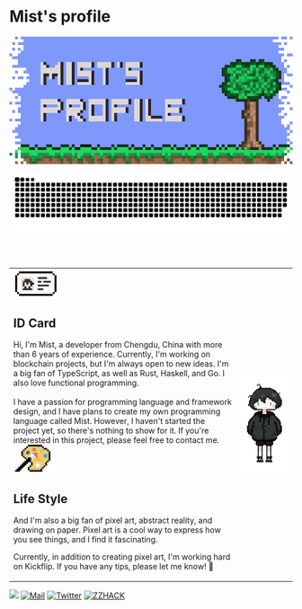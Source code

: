 <h1>Mist's profile</h1>
<div>
  <p align="center">

  <img align="center" src="./assets/banner.png" alt="pixel banner" />
  </p>

<p align="center">
    <img align="center" src="https://raw.githubusercontent.com/mistricky/mistricky/ac231765d4d81c46cc5fe158122b88f4df25f300/github-contribution-grid-snake.svg" />
  </p>

<br />
<br />
  <table>
    <tr>
      <td>
      <div valign="top">
<div>
          <img width="80" src="./assets/id_card.png" />
          <H2>ID Card</H2>
        </div>
Hi, I'm Mist, a developer from Chengdu, China with more than 6 years of experience. Currently, I'm working on blockchain projects, but I'm always open to new ideas. I'm a big fan of TypeScript, as well as Rust, Haskell, and Go. I also love functional programming.
<br />
        <br />
I have a passion for programming language and framework design, and I have plans to create my own programming language called Mist. However, I haven't started the project yet, so there's nothing to show for it. If you're interested in this project, please feel free to contact me.

 <br />
 <div>
<img width="80" src="./assets/palette.png" />

<H2>Life Style</H2>
</div>
        
        
        
And I'm also a big fan of pixel art, abstract reality, and drawing on paper. Pixel art is a cool way to express how you see things, and I find it fascinating.

Currently, in addition to creating pixel art, I'm working hard on Kickflip. If you have any tips, please let me know! 🙏
</div>
      </td>
      <td>
<img align="right" src="./assets/avatar_whole_body.png" />
      </td>
    </tr>
  </table>

<img src="https://komarev.com/ghpvc/?username=youncccat&color=brightgreen" />
<a href="mailto:mist.zzh@gmail.com"><img src="https://img.shields.io/badge/-Zhao✨-ff69b4?style=flat&logo=Gmail&logoColor=white" alt="Mail" /></a>
  <a href="https://twitter.com/_mistricky"><img src="https://img.shields.io/badge/-_mistricky-blue?style=flat&logo=Twitter&logoColor=white"  alt="Twitter"/></a>
  <a href="https://zzhack.fun"><img src="https://img.shields.io/badge/blog-zzhack.fun-orange" alt="ZZHACK" /></a>

<!-- <img src="https://komarev.com/ghpvc/?username=youncccat&color=brightgreen" />
  

  
  <img src="https://img.shields.io/badge/-%3CMist%20/%3E-orchid?style=flat&logo=discord&logoColor=white" />
  <a href=""><img src="https://img.shields.io/badge/-Mistricky-black?logo=dev.to" alt="DEV" /></a> -->

<!-- <div>
    Hii there, welcome to Mist's profile, have a happy landing. My name is Mist, an WEB developer from ChengDu, I'm working on blockchain wallet currently, and Mist is also name of an Ethereum wallet. Actually coding already is a important part of my life, nowdays, I'd love to spend most of my free time at <a href="https://github.com/wizardoc/wizard">Wizardoc</a>. I'm really happy to hava a chat with u about interesting technical topic, looking forward to your email.
  </div> -->
</div>
